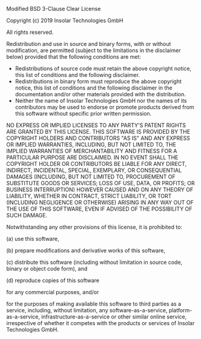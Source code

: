 Modified BSD 3-Clause Clear License

Copyright (c) 2019 Insolar Technologies GmbH

All rights reserved.

Redistribution and use in source and binary forms, with or without modification,
are permitted (subject to the limitations in the disclaimer below) provided that
the following conditions are met:
 * Redistributions of source code must retain the above copyright notice, this list
   of conditions and the following disclaimer.
 * Redistributions in binary form must reproduce the above copyright notice, this list
   of conditions and the following disclaimer in the documentation and/or other materials
   provided with the distribution.
 * Neither the name of Insolar Technologies GmbH nor the names of its contributors
   may be used to endorse or promote products derived from this software without
   specific prior written permission.

NO EXPRESS OR IMPLIED LICENSES TO ANY PARTY'S PATENT RIGHTS ARE GRANTED
BY THIS LICENSE. THIS SOFTWARE IS PROVIDED BY THE COPYRIGHT HOLDERS
AND CONTRIBUTORS "AS IS" AND ANY EXPRESS OR IMPLIED WARRANTIES,
INCLUDING, BUT NOT LIMITED TO, THE IMPLIED WARRANTIES OF MERCHANTABILITY
AND FITNESS FOR A PARTICULAR PURPOSE ARE DISCLAIMED. IN NO EVENT SHALL
THE COPYRIGHT HOLDER OR CONTRIBUTORS BE LIABLE FOR ANY DIRECT, INDIRECT,
INCIDENTAL, SPECIAL, EXEMPLARY, OR CONSEQUENTIAL DAMAGES (INCLUDING,
BUT NOT LIMITED TO, PROCUREMENT OF SUBSTITUTE GOODS OR SERVICES; LOSS
OF USE, DATA, OR PROFITS; OR BUSINESS INTERRUPTION) HOWEVER CAUSED AND
ON ANY THEORY OF LIABILITY, WHETHER IN CONTRACT, STRICT LIABILITY, OR TORT
(INCLUDING NEGLIGENCE OR OTHERWISE) ARISING IN ANY WAY OUT OF THE USE
OF THIS SOFTWARE, EVEN IF ADVISED OF THE POSSIBILITY OF SUCH DAMAGE.

Notwithstanding any other provisions of this license, it is prohibited to:
   
   (a) use this software,
   
   (b) prepare modifications and derivative works of this software,
   
   (c) distribute this software (including without limitation in source code, binary or
       object code form), and
   
   (d) reproduce copies of this software
   
   for any commercial purposes, and/or
   
   for the purposes of making available this software to third parties as a service,
   including, without limitation, any software-as-a-service, platform-as-a-service,
   infrastructure-as-a-service or other similar online service, irrespective of
   whether it competes with the products or services of Insolar Technologies GmbH.
